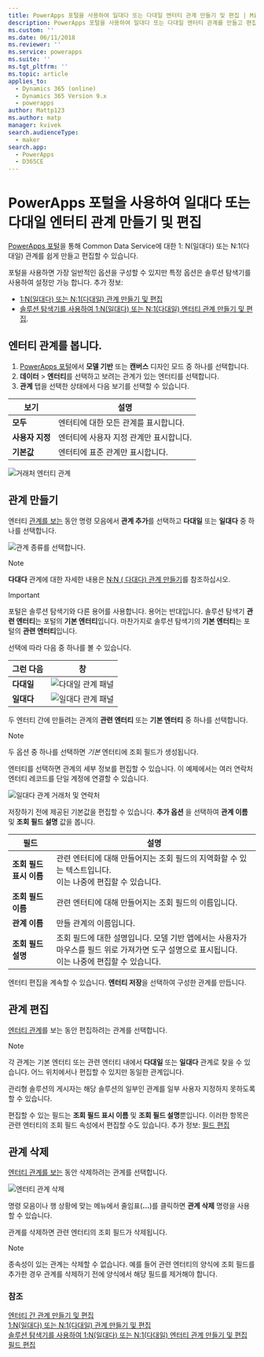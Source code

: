 ```yaml
---
title: PowerApps 포털을 사용하여 일대다 또는 다대일 엔터티 관계 만들기 및 편집 | MicrosoftDocs
description: PowerApps 포털을 사용하여 일대다 또는 다대일 엔터티 관계를 만들고 편집하는 방법 알아보기 | MicrosoftDocs
ms.custom: ''
ms.date: 06/11/2018
ms.reviewer: ''
ms.service: powerapps
ms.suite: ''
ms.tgt_pltfrm: ''
ms.topic: article
applies_to:
  - Dynamics 365 (online)
  - Dynamics 365 Version 9.x
  - powerapps
author: Mattp123
ms.author: matp
manager: kvivek
search.audienceType:
  - maker
search.app:
  - PowerApps
  - D365CE
---
```

# <a name="create-and-edit-one-to-many-or-many-to-one-entity-relationships-using-powerapps-portal"></a>PowerApps 포털을 사용하여 일대다 또는 다대일 엔터티 관계 만들기 및 편집

[PowerApps 포털](https://web.powerapps.com/?utm_source=padocs&utm_medium=linkinadoc&utm_campaign=referralsfromdoc)을 통해 Common Data Service에 대한 1: N(일대다) 또는 N:1(다대일) 관계를 쉽게 만들고 편집할 수 있습니다.

포털을 사용하면 가장 일반적인 옵션을 구성할 수 있지만 특정 옵션은 솔루션 탐색기를 사용하여 설정만 가능 합니다. 추가 정보: 
- [1:N(일대다) 또는 N:1(다대일) 관계 만들기 및 편집](create-edit-1n-relationships.md)
- [솔루션 탐색기를 사용하여 1:N(일대다) 또는 N:1(다대일) 엔터티 관계 만들기 및 편집](create-edit-1n-relationships-solution-explorer.md).

## <a name="view-entity-relationships"></a>엔터티 관계를 봅니다.

1. [PowerApps 포털](https://web.powerapps.com/?utm_source=padocs&utm_medium=linkinadoc&utm_campaign=referralsfromdoc)에서 **모델 기반** 또는 **캔버스** 디자인 모드 중 하나를 선택합니다.
2. **데이터** > **엔터티**를 선택하고 보려는 관계가 있는 엔터티를 선택합니다.
3. **관계** 탭을 선택한 상태에서 다음 보기를 선택할 수 있습니다. 

 |보기|설명|
 |--|--|
 |**모두**| 엔터티에 대한 모든 관계를 표시합니다.|
 |**사용자 지정**|엔터티에 사용자 지정 관계만 표시합니다.|
 |**기본값**|엔터티에 표준 관계만 표시합니다.|
<!-- TODO: What is the actual difference between All and Default? -->

![거래처 엔터티 관계](media/view-account-relationships-portal.png)

## <a name="create-relationships"></a>관계 만들기

엔터티 [관계를 보는](#view-entity-relationships) 동안 명령 모음에서 **관계 추가**를 선택하고 **다대일** 또는 **일대다** 중 하나를 선택합니다.

![관계 종류를 선택합니다.](media/add-relationship-menu-portal.png)

> [!NOTE]
> **다대다** 관계에 대한 자세한 내용은 [N:N ( 다대다) 관계 만들기](create-edit-nn-relationships.md)를 참조하십시오.

<!-- This may change going forward, but this is the way it is now. #2534972 -->
> [!Important]
> 포털은 솔루션 탐색기와 다른 용어를 사용합니다. 용어는 반대입니다. 솔루션 탐색기 **관련 엔터티**는 포털의 **기본 엔터티**입니다. 마찬가지로 솔루션 탐색기의 **기본 엔터티**는 포털의 **관련 엔터티**입니다.

선택에 따라 다음 중 하나를 볼 수 있습니다.

<!-- These are the correct screenshots from the UI as of 6/11/18 -->
|그런 다음|창|
|--|--|
|**다대일**|![다대일 관계 패널](media/many-to-one-relationship-panel.png)|
|**일대다**|![일대다 관계 패널](media/one-to-many-relationship-panel.png)|

두 엔터티 간에 만들려는 관계의 **관련 엔터티** 또는 **기본 엔터티** 중 하나를 선택합니다. 

> [!NOTE]
> 두 옵션 중 하나를 선택하면 *기본* 엔터티에 조회 필드가 생성됩니다.

엔터티를 선택하면 관계의 세부 정보를 편집할 수 있습니다. 이 예제에서는 여러 연락처 엔터티 레코드를 단일 계정에 연결할 수 있습니다.

<!-- These are the correct screenshots from the UI as of 6/11/18 -->
![일대다 관계 거래처 및 연락처](media/One-to-many-account-contact.png)

저장하기 전에 제공된 기본값을 편집할 수 있습니다. **추가 옵션** 을 선택하여 **관계 이름** 및 **조회 필드 설명** 값을 봅니다.

|필드|설명|
|--|--|
|**조회 필드 표시 이름**|관련 엔터티에 대해 만들어지는 조회 필드의 지역화할 수 있는 텍스트입니다.<br />이는 나중에 편집할 수 있습니다.|
|**조회 필드 이름**|관련 엔터티에 대해 만들어지는 조회 필드의 이름입니다.|
|**관계 이름**|만들 관계의 이름입니다.|
|**조회 필드 설명**|조회 필드에 대한 설명입니다. 모델 기반 앱에서는 사용자가 마우스를 필드 위로 가져가면 도구 설명으로 표시됩니다. <br />이는 나중에 편집할 수 있습니다.|

엔터티 편집을 계속할 수 있습니다. **엔터티 저장**을 선택하여 구성한 관계를 만듭니다.

## <a name="edit-relationships"></a>관계 편집

[엔터티 관계](#view-entity-relationships)를 보는 동안 편집하려는 관계를 선택합니다.

> [!NOTE]
> 각 관계는 기본 엔터티 또는 관련 엔터티 내에서 **다대일** 또는 **일대다** 관계로 찾을 수 있습니다. 어느 위치에서나 편집할 수 있지만 동일한 관계입니다.
>
> 관리형 솔루션의 게시자는 해당 솔루션의 일부인 관계를 일부 사용자 지정하지 못하도록 할 수 있습니다.

편집할 수 있는 필드는 **조회 필드 표시 이름** 및 **조회 필드 설명**뿐입니다. 이러한 항목은 관련 엔터티의 조회 필드 속성에서 편집할 수도 있습니다. 추가 정보: [필드 편집](create-edit-field-portal.md#edit-a-field)

## <a name="delete-relationships"></a>관계 삭제

[엔터티 관계를 보는](#view-entity-relationships) 동안 삭제하려는 관계를 선택합니다.

![엔터티 관계 삭제](media/delete-entity-relationship-portal.png)

명령 모음이나 행 상황에 맞는 메뉴에서 줄임표(**...**)를 클릭하면 **관계 삭제** 명령을 사용할 수 있습니다.

관계를 삭제하면 관련 엔터티의 조회 필드가 삭제됩니다.

> [!NOTE]
> 종속성이 있는 관계는 삭제할 수 없습니다. 예를 들어 관련 엔터티의 양식에 조회 필드를 추가한 경우 관계를 삭제하기 전에 양식에서 해당 필드를 제거해야 합니다.

### <a name="see-also"></a>참조

[엔터티 간 관계 만들기 및 편집](create-edit-entity-relationships.md)<br />
[1:N(일대다) 또는 N:1(다대일) 관계 만들기 및 편집](create-edit-1n-relationships.md)<br />
[솔루션 탐색기를 사용하여 1:N(일대다) 또는 N:1(다대일) 엔터티 관계 만들기 및 편집](create-edit-1n-relationships-solution-explorer.md)<br />
[필드 편집](create-edit-field-portal.md#edit-a-field)
